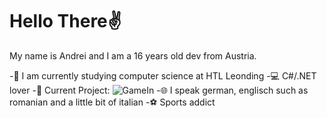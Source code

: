 # Hello There✌️

My name is Andrei and I am a 16 years old dev from Austria.

-🎒 I am currently studying computer science at HTL Leonding
-💻 C#/.NET lover
-🚧 Current Project: ![GameIn](https://github.com/RoKyYy1412/GameIn)
-🌐 I speak german, englisch such as romanian and a little bit of italian
-⚽ Sports addict
